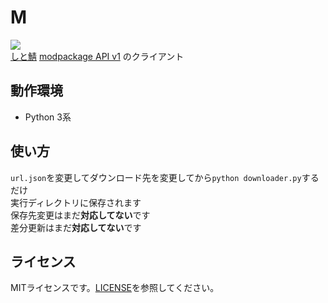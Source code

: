 # M
[![][mit-badge]][mit]  
[しと鯖](https://mc.citringo.net/) [modpackage API v1](http://api.citringo.net/citserver/modpackage/v1) のクライアント

## 動作環境
- Python 3系

## 使い方
`url.json`を変更してダウンロード先を変更してから`python downloader.py`するだけ  
実行ディレクトリに保存されます  
保存先変更はまだ**対応してない**です  
差分更新はまだ**対応してない**です

## ライセンス
MITライセンスです。[LICENSE](LICENSE)を参照してください。

[mit]:             http://opensource.org/licenses/MIT
[mit-badge]:       https://img.shields.io/badge/license-MIT-444444.svg?style=flat-square
